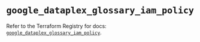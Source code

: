 # `google_dataplex_glossary_iam_policy`

Refer to the Terraform Registry for docs: [`google_dataplex_glossary_iam_policy`](https://registry.terraform.io/providers/hashicorp/google/6.49.3/docs/resources/dataplex_glossary_iam_policy).
